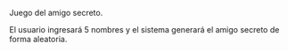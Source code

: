 Juego del amigo secreto. 

El usuario ingresará 5 nombres y el sistema generará el amigo secreto de forma aleatoria.
